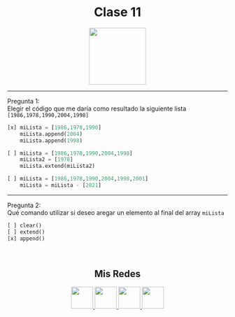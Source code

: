 <h1 align="center">Clase 11</h1>

<p align="center">
<img height=130px src="https://i.ibb.co/BL0pJF8/Polo.png"/>
</p>

-----------------------------------------------------------
Pregunta 1: <br>
Elegir el código que me daría como resultado la siguiente lista
```[1986,1978,1990,2004,1998]```

```python
[x] miLista = [1986,1978,1990]
    miLista.append(2004)
    miLista.append(1998)

[ ] miLista = [1986,1978,1990,2004,1998]
    miLista2 = [1978]
    miLista.extend(miLista2)

[ ] miLista = [1986,1978,1990,2004,1998,2001]
    miLista = miLista - [2021]
```
-----------------------------------------------------------
Pregunta 2: <br>
Qué comando utilizar si deseo aregar un elemento al final del array ```miLista```

```python
[ ] clear()
[ ] extend()
[x] append()
```

<br>
<center>

<h2 align="center"> Mis Redes </h2>
<p  align="center">
<a href="https://www.linkedin.com/in/duboisfacu/" target="_blank">
  <img src="https://i.ibb.co/7VZQrXx/link.png" height=50px>
</a>
<a href="https://www.instagram.com/duboisfacu/" target="_blank">
  <img src="https://i.ibb.co/stNqbkw/ig.png" height=50px>
</a>
<a href="https://www.reddit.com/user/duboisfacu" target="_blank">
<img src="https://i.ibb.co/4T7YM0V/reddit.png" height=50px>
</a>
<a href="https://twitter.com/duboisfacu" target="_blank">
<img src="https://i.ibb.co/PxrxjS2/twitter.png" height=50px>
</a>
  </p>
</center>
